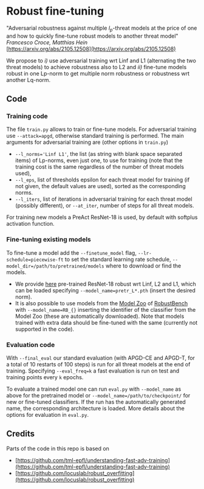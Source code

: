 # Robust fine-tuning

"Adversarial robustness against multiple $l_p$-threat models at the price of one and how to quickly fine-tune robust models to another threat model"\
*Francesco Croce, Matthias Hein*\
[https://arxiv.org/abs/2105.12508](https://arxiv.org/abs/2105.12508)

We propose to *i)* use adversarial training wrt Linf and L1 (alternating the two threat models) to achieve robustness also to L2 and *ii)* fine-tune models robust in one
Lp-norm to get multiple norm robustness or robustness wrt another Lq-norm.

## Code
### Training code

The file `train.py` allows to train or fine-tune models. For adversarial training use `--attack=apgd`, otherwise standard training is performed. The main arguments
for adversarial training are (other options in `train.py`)
+ `--l_norms='Linf L1'`, the list (as string with blank space separated items) of Lp-norms, even just one, to use for training (note that the training cost is the same
regardless of the number of threat models used),
+ `--l_eps`, list of thresholds epsilon for each threat model for training (if not given, the default values are used), sorted as the corresponding norms.
+ `--l_iters`, list of iterations in adversarial training for each threat model (possibly different), or `--at_iter`, number of steps for all threat models.

For training new models a PreAct ResNet-18 is used, by default with softplus activation function. 


### Fine-tuning existing models

To fine-tune a model add the `--finetune_model` flag, `--lr-schedule=piecewise-ft` to set the standard learning rate schedule,
`--model_dir=/path/to/pretrained/models` where to download or find the models.

+ We provide [here](https://drive.google.com/drive/folders/1hYWHp5UbTAm9RhSb8JkJZtcB0LDZDvkT?usp=sharing) pre-trained ResNet-18 robust wrt Linf, L2 and L1,
which can be loaded specifying `--model_name=pretr_L*.pth` (insert the desired norm).
+ It is also possible to use models from the [Model Zoo](https://github.com/RobustBench/robustbench#model-zoo) of [RobustBench](https://robustbench.github.io/)
with `--model_name=RB_{}` inserting the identifier of the classifier from the Model Zoo (these are automatically downloaded). Note that models trained with extra data should be fine-tuned with the same
(currently not supported in the code).

### Evaluation code
With `--final_eval` our standard evaluation (with APGD-CE and APGD-T, for a total of 10 restarts of 100 steps) is run for all threat models at the end of training.
Specifying `--eval_freq=k` a fast evaluation is run on test and training points every `k` epochs.

To evaluate a trained model one can run `eval.py` with `--model_name` as above for the pretrained model or `--model_name=/path/to/checkpoint/` for new or fine-tuned
classifiers. If the run has the automatically generated name, the corresponding architecture is loaded. More details about the options for evaluation in `eval.py`.

## Credits
Parts of the code in this repo is based on
+ [https://github.com/tml-epfl/understanding-fast-adv-training](https://github.com/tml-epfl/understanding-fast-adv-training)
+ [https://github.com/locuslab/robust_overfitting](https://github.com/locuslab/robust_overfitting)
